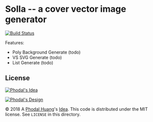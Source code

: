 # Solla -- a cover vector image generator

[![Build Status](https://travis-ci.org/phodal/solla.svg?branch=master)](https://travis-ci.org/phodal/solla)

Features:

 - Poly Background Generate (todo)
 - VS SVG Generate (todo)
 - List Generate (todo)

License
---

[![Phodal's Idea](http://brand.phodal.com/shields/idea-small.svg)](http://ideas.phodal.com/)

[![Phodal's Design](http://brand.phodal.com/shields/design-small.svg)](https://www.phodal.com/)

© 2018 A [Phodal Huang](https://www.phodal.com)'s [Idea](http://github.com/phodal/ideas).  This code is distributed under the MIT license. See `LICENSE` in this directory.
